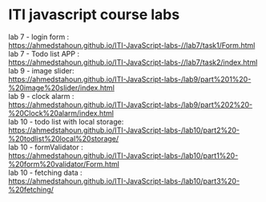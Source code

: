 # ITI javascript course labs 




lab 7 - login form : \
https://ahmedstahoun.github.io/ITI-JavaScript-labs-//lab7/task1/Form.html \
lab 7 - Todo list APP : \
https://ahmedstahoun.github.io/ITI-JavaScript-labs-//lab7/task2/index.html \
lab 9 - image slider: \
https://ahmedstahoun.github.io/ITI-JavaScript-labs-/lab9/part%201%20-%20image%20slider/index.html \
lab 9 - clock alarm : \
https://ahmedstahoun.github.io/ITI-JavaScript-labs-/lab9/part%202%20-%20Clock%20alarm/index.html \
lab 10 - todo list with local storage: \
https://ahmedstahoun.github.io/ITI-JavaScript-labs-/lab10/part2%20-%20todlist%20local%20storage/  \
lab 10 - formValidator : \
https://ahmedstahoun.github.io/ITI-JavaScript-labs-/lab10/part1%20-%20form%20validator/Form.html \
lab 10 - fetching data : \
https://ahmedstahoun.github.io/ITI-JavaScript-labs-/lab10/part3%20-%20fetching/

 
